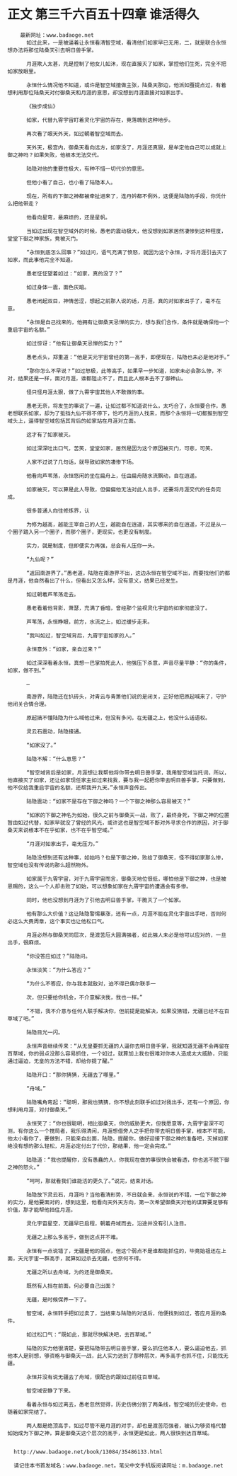 # 正文 第三千六百五十四章 谁活得久
        最新网址：www.badaoge.net
          如过此来，一是被逼着让永恒看清智空域，看清他们如家早已无用，二，就是联合永恒想办法将那位陆桑天引去明日兽手掌。
      
          月涯欺人太甚，先是控制了他女儿如沐，现在直接灭了如家，掌控他们生死，完全不把如家放眼里。
      
          永恒什么情况他不知道，或许是智空域擅做主张，陆桑天那边，他派如蚕提点过，有着想利用那位陆桑天对付御桑天和月涯的意思，却没想到月涯直接对如家出手。
      
          《独步成仙》
      
          如家，代替九霄宇宙盯着灵化宇宙的存在，竟落魄到这种地步。
      
          再次看了眼天外天，如过朝着智空域而去。
      
          天外天，极宫内，御桑天看向远方，如家没了，月涯还真狠，是牟定他自己可以成就上御之神吗？如果失败，他根本无法交代。
      
          陆隐对他的重要性极大，有种不惜一切代价的意思。
      
          但他小看了自己，也小看了陆隐本人。
      
          现在，所有的下御之神都被牵扯进来了，连丹妗都不例外，这便是陆隐的手段，你凭什么把他带走？
      
          他看向星穹，最麻烦的，还是星帆。
      
          当如过出现在智空域外的时候，愚老的震动极大，他没想到如家居然凄惨到这种程度，堂堂下御之神家族，竟被灭门。
      
          “永恒到底怎么回事？”如过问，语气充满了愤怒，就因为这个永恒，才将月涯引去灭了如家，而此事他完全不知道。
      
          愚老怔怔望着如过：“如家，真的没了？”
      
          如过身体一震，面色灰暗。
      
          愚老闭起双目，神情苦涩，想起之前那人说的话，月涯，真的对如家出手了，毫不在意。
      
          “永恒是自己找来的，他拥有让御桑天忌惮的实力，想与我们合作，条件就是确保他一个重启宇宙的名额。”
      
          如过惊讶：“他有让御桑天忌惮的实力？”
      
          愚老点头，郑重道：“他是天元宇宙曾经的第一高手，即便现在，陆隐也未必是他对手。”
      
          “那你怎么不早说？”如过怒极，此等高手，如果早一步知道，如家未必会那么惨，不对，结果还是一样，面对月涯，谁都阻止不了，而且此人根本去不了御神山。
      
          怪只怪月涯太狠，做了九霄宇宙其他人不敢做的事。
      
          愚老无奈，将发生的事说了一遍，让如过都不知道说什么，太巧合了，永恒要合作，愚老想联系如家，却为了抵挡九仙不得不停下，恰巧月涯的人找来，而那个永恒将一切都推到智空域头上，逼得智空域包括其背后的如家站在月涯对立面。
      
          这才有了如家被灭。
      
          如过深深吐出口气，苦笑，堂堂如家，居然是因为这个原因被灭门，可悲，可笑。
      
          人家不过说了几句话，就导致如家的凄惨下场。
      
          他看向芦苇荡，永恒悠闲的坐在扁舟上，任由扁舟随水流飘动，自在逍遥。
      
          如家被灭，可以算是此人导致，但偏偏他无法对此人出手，还要将月涯交代的任务完成。
      
          很多普通人向往修炼界，认
      
          为修为越高，越能主宰自己的人生，越能自在逍遥，其实哪来的自在逍遥，不过是从一个圈子踏入另一个圈子，而那个圈子，更现实，也更没有制度。
      
          实力，就是制度，但即便实力再强，总会有人压你一头。
      
          “九仙呢？”
      
          “返回南游界了。”愚老道，陆隐在南游界不出，这边永恒在智空域不出，而要找他们的都是月涯，他自然看出了什么，但看出又怎么样，没有意义，结果已经发生。
      
          如过朝着芦苇荡走去。
      
          愚老看着他背影，萧瑟，充满了昏暗，曾经那个监视灵化宇宙的如家彻底没了。
      
          芦苇荡，永恒睁眼，前方，水流之上，如过缓步走来。
      
          “我叫如过，智空域背后，九霄宇宙如家的人。”
      
          永恒意外：“如家，亲自过来？”
      
          如过深深看着永恒，真想一巴掌拍死此人，他强压下杀意，声音尽量平静：“你的条件，如家，做不到。”
      
          …
      
          南游界，陆隐还在扒砖头，对青云与青箫他们说的是闭关，正好他把原起喊来了，守护他闭关合情合理。
      
          原起搞不懂陆隐为什么喊他过来，但没有多问，在无疆之上，他没什么话语权。
      
          灵云石震动，陆隐接通。
      
          “如家没了。”
      
          陆隐不解：“什么意思？”
      
          “智空域背后是如家，月涯想让我帮他将你带去明日兽手掌，我用智空域当托词，所以，他直接灭了如家，还让如家现任家主如过来找我，要与我一起把你带去明日兽手掌，只要做到，他不仅给我重启宇宙的名额，还帮我开九天。”永恒声音传出。
      
          陆隐震动：“如家不是存在下御之神吗？一个下御之神那么容易被灭？”
      
          “如家的下御之神名为如始，很久之前与御桑天一战，败了，最终身死，下御之神的位置暂由如过代替，如家早就没了曾经的风光，或许这也是智空域不断对外寻求合作的原因，对于御桑天来说根本不在乎如家，也不在乎智空域。”
      
          “月涯对如家出手，毫无压力。”
      
          陆隐没想到还有这种事，如始吗？也是下御之神，败给了御桑天，怪不得如家那么惨，智空域也没有传说的那么超然物外。
      
          如家属于九霄宇宙，对于九霄宇宙而言，御桑天地位很低，哪怕他是下御之神，也是被恩赐的，这么一个人却击败了如始，可以想象如家在九霄宇宙的遭遇会有多惨。
      
          同时，他也没想到月涯为了引他去明日兽手掌，干脆灭了一个如家。
      
          他有那么大价值？这让陆隐警惕暴涨，还有一点，月涯不能在灵化宇宙出手吧，否则何必这么大费周章，这个事实也让他松口气。
      
          月涯必然与御桑天同层次，是渡苦厄大圆满强者，如此强人未必是他可以应对的，一旦出手，很麻烦。
      
          “你没答应如过？”陆隐问。
      
          永恒淡笑：“为什么答应？”
      
          “为什么不答应，你与我本就敌对，迫不得已偶尔联手一
      
          次，但只要给你机会，不介意解决我，我也一样。”
      
          “不错，我不介意与任何人联手解决你，但前提是能解决，如果没猜错，无疆已经不在百草域了吧。”
      
          陆隐目光一闪。
      
          永恒声音继续传来：“从无皇要抓无疆的人逼你去明日兽手掌，我就知道无疆不会再留在百草域，你的弱点没那么容易抓住，一个如过，就算加上我也很难对你本人造成太大威胁，只能通过逼迫，无皇的方法不错，却给你提了醒。”
      
          陆隐开口：“那你猜猜，无疆去了哪里。”
      
          “舟域。”
      
          陆隐嘴角弯起：“聪明，那我也猜猜，你不想此刻联手如过对我出手，还有一个原因，你想利用月涯，对付御桑天。”
      
          永恒笑了：“你也很聪明，相比御桑天，你的威胁更大，但我愿意等，九霄宇宙深不可测，有你这么一个搅局者，我乐得清闲，月涯想借旁人之手把你带去明日兽手掌，根本不可能，他太小看你了，要做到，只能亲自出面，陆隐，提醒你，做好迎接下御之神的准备吧，灭掉如家绝没有想的那么轻松，月涯必定付出了代价，那结果，他一定会完成。”
      
          陆隐道：“我也提醒你，没有愚蠢的人，你我现在做的事很快会被看透，你也逃不脱下御之神的怒火。”
      
          “呵呵，那就看我们谁能活的更久了。”说完，结束对话。
      
          陆隐放下灵云石，月涯吗？当他看清形势，不日就会来，永恒说的不错，一位下御之神的实力，是他要面对的，想到这里，他看向天外天方向，第一次希望御桑天对他的谋算要足够有价值，那才能帮他挡住月涯。
      
          灵化宇宙星空，无疆早已启程，朝着舟域而去，沿途并没有引人注目。
      
          无疆之上那么多高手，做到这点并不难。
      
          永恒有一点说错了，无疆是他的弱点，但这个弱点不是谁都能抓住的，毕竟始祖还在上面，天元宇宙一群高手，就算如过杀去无疆，也奈何不得。
      
          无疆之所以去舟域，为的还是御桑天。
      
          既然有人挡在前面，何必要自己出面？
      
          无疆，是时候保养一下了。
      
          智空域，永恒转手把如过卖了，当结束与陆隐的对话后，他便找到如过，答应月涯的条件。
      
          如过松口气：“既如此，那就尽快解决吧，去百草域。”
      
          陆隐的实力他很清楚，要把陆隐带去明日兽手掌，要么抓住他本人，要么逼迫他去，抓他本人是别想，够资格与御桑天一战，此人实力达到了那种层次，再多高手也抓不住，只能找无疆。
      
          永恒并没有说无疆去了舟域，很配合的跟如过前往百草域。
      
          智空域安静了下来。
      
          看着永恒与如过离去，愚老忽然觉得，历史仿佛分割了两条线，智空域的历史使命，也随着如家完结了。
      
          两人都是绝顶高手，如过尽管不是月涯的对手，却也是渡苦厄强者，被认为够资格代替如始成为下御之神，算是御桑天这个层次的高手，永恒更是如此，两人很快到达百草域。
      
      
      http://www.badaoge.net/book/13084/35486133.html
      
      请记住本书首发域名：www.badaoge.net。笔尖中文手机版阅读网址：m.badaoge.net